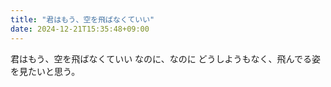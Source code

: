```yaml
---
title: "君はもう、空を飛ばなくていい"
date: 2024-12-21T15:35:48+09:00
---
```

君はもう、空を飛ばなくていい
なのに、なのに
どうしようもなく、飛んでる姿を見たいと思う。

